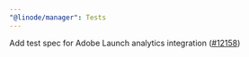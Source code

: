 ```yaml
---
"@linode/manager": Tests
---
```


Add test spec  for Adobe Launch analytics integration ([#12158](https://github.com/linode/manager/pull/12158))
